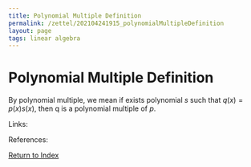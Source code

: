 ```yaml
---
title: Polynomial Multiple Definition
permalink: /zettel/202104241915_polynomialMultipleDefinition
layout: page
tags: linear algebra
---
```

# Polynomial Multiple Definition

By polynomial multiple, we mean if exists polynomial $s$ such that $q(x) = p(x) s(x)$, then q is a polynomial
multiple of $p$.


Links: 

References: 

[Return to Index](index)